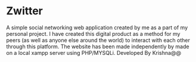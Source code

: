 # Zwitter
A simple social networking web application created by me as a part of my personal  project.
I have created this digital product as a method for my peers (as well as anyone else around the world) to interact with each other through this platform.
The website has been made independently by made on a local xampp server using PHP/MYSQLi. 
Developed By Krishna@@
